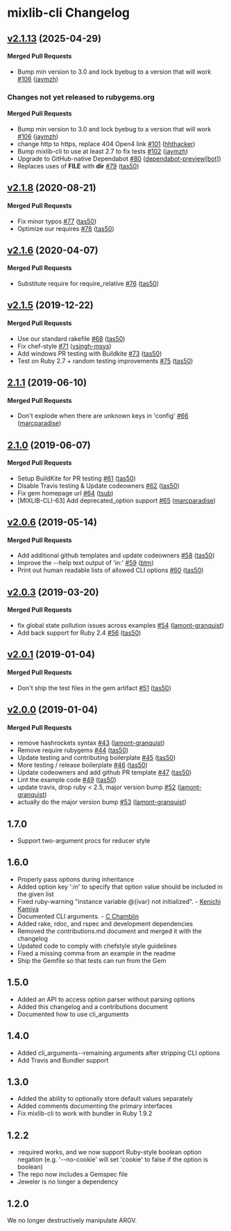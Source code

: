 # mixlib-cli Changelog

<!-- latest_release 2.1.13 -->
## [v2.1.13](https://github.com/chef/mixlib-cli/tree/v2.1.13) (2025-04-29)

#### Merged Pull Requests
- Bump min version to 3.0 and lock byebug to a version that will work [#106](https://github.com/chef/mixlib-cli/pull/106) ([jaymzh](https://github.com/jaymzh))
<!-- latest_release -->

<!-- release_rollup since=2.1.8 -->
### Changes not yet released to rubygems.org

#### Merged Pull Requests
- Bump min version to 3.0 and lock byebug to a version that will work [#106](https://github.com/chef/mixlib-cli/pull/106) ([jaymzh](https://github.com/jaymzh)) <!-- 2.1.13 -->
- change http to https, replace 404 Open4 link [#101](https://github.com/chef/mixlib-cli/pull/101) ([hhthacker](https://github.com/hhthacker)) <!-- 2.1.12 -->
- Bump mixlib-cli to use at least 2.7 to fix tests [#102](https://github.com/chef/mixlib-cli/pull/102) ([jaymzh](https://github.com/jaymzh)) <!-- 2.1.11 -->
- Upgrade to GitHub-native Dependabot [#80](https://github.com/chef/mixlib-cli/pull/80) ([dependabot-preview[bot]](https://github.com/dependabot-preview[bot])) <!-- 2.1.10 -->
- Replaces uses of __FILE__ with __dir__ [#79](https://github.com/chef/mixlib-cli/pull/79) ([tas50](https://github.com/tas50)) <!-- 2.1.9 -->
<!-- release_rollup -->

<!-- latest_stable_release -->
## [v2.1.8](https://github.com/chef/mixlib-cli/tree/v2.1.8) (2020-08-21)

#### Merged Pull Requests
- Fix minor typos [#77](https://github.com/chef/mixlib-cli/pull/77) ([tas50](https://github.com/tas50))
- Optimize our requires [#78](https://github.com/chef/mixlib-cli/pull/78) ([tas50](https://github.com/tas50))
<!-- latest_stable_release -->

## [v2.1.6](https://github.com/chef/mixlib-cli/tree/v2.1.6) (2020-04-07)

#### Merged Pull Requests
- Substitute require for require_relative [#76](https://github.com/chef/mixlib-cli/pull/76) ([tas50](https://github.com/tas50))

## [v2.1.5](https://github.com/chef/mixlib-cli/tree/v2.1.5) (2019-12-22)

#### Merged Pull Requests
- Use our standard rakefile [#68](https://github.com/chef/mixlib-cli/pull/68) ([tas50](https://github.com/tas50))
- Fix chef-style [#71](https://github.com/chef/mixlib-cli/pull/71) ([vsingh-msys](https://github.com/vsingh-msys))
- Add windows PR testing with Buildkite [#73](https://github.com/chef/mixlib-cli/pull/73) ([tas50](https://github.com/tas50))
- Test on Ruby 2.7 + random testing improvements [#75](https://github.com/chef/mixlib-cli/pull/75) ([tas50](https://github.com/tas50))

## [2.1.1](https://github.com/chef/mixlib-cli/tree/2.1.1) (2019-06-10)

#### Merged Pull Requests
- Don&#39;t explode when there are unknown keys in &#39;config&#39; [#66](https://github.com/chef/mixlib-cli/pull/66) ([marcparadise](https://github.com/marcparadise))

## [2.1.0](https://github.com/chef/mixlib-cli/tree/2.1.0) (2019-06-07)

#### Merged Pull Requests
- Setup BuildKite for PR testing [#61](https://github.com/chef/mixlib-cli/pull/61) ([tas50](https://github.com/tas50))
- Disable Travis testing &amp; Update codeowners [#62](https://github.com/chef/mixlib-cli/pull/62) ([tas50](https://github.com/tas50))
- Fix gem homepage url [#64](https://github.com/chef/mixlib-cli/pull/64) ([tsub](https://github.com/tsub))
- [MIXLIB-CLI-63] Add deprecated_option support [#65](https://github.com/chef/mixlib-cli/pull/65) ([marcparadise](https://github.com/marcparadise))

## [v2.0.6](https://github.com/chef/mixlib-cli/tree/v2.0.6) (2019-05-14)

#### Merged Pull Requests
- Add additional github templates and update codeowners [#58](https://github.com/chef/mixlib-cli/pull/58) ([tas50](https://github.com/tas50))
- Improve the --help text output of &#39;in:&#39; [#59](https://github.com/chef/mixlib-cli/pull/59) ([btm](https://github.com/btm))
- Print out human readable lists of allowed CLI options [#60](https://github.com/chef/mixlib-cli/pull/60) ([tas50](https://github.com/tas50))

## [v2.0.3](https://github.com/chef/mixlib-cli/tree/v2.0.3) (2019-03-20)

#### Merged Pull Requests
- fix global state pollution issues across examples [#54](https://github.com/chef/mixlib-cli/pull/54) ([lamont-granquist](https://github.com/lamont-granquist))
- Add back support for Ruby 2.4 [#56](https://github.com/chef/mixlib-cli/pull/56) ([tas50](https://github.com/tas50))

## [v2.0.1](https://github.com/chef/mixlib-cli/tree/v2.0.1) (2019-01-04)

#### Merged Pull Requests
- Don&#39;t ship the test files in the gem artifact [#51](https://github.com/chef/mixlib-cli/pull/51) ([tas50](https://github.com/tas50))

## [v2.0.0](https://github.com/chef/mixlib-cli/tree/v2.0.0) (2019-01-04)

#### Merged Pull Requests
- remove hashrockets syntax [#43](https://github.com/chef/mixlib-cli/pull/43) ([lamont-granquist](https://github.com/lamont-granquist))
- Remove require rubygems [#44](https://github.com/chef/mixlib-cli/pull/44) ([tas50](https://github.com/tas50))
- Update testing and contributing boilerplate [#45](https://github.com/chef/mixlib-cli/pull/45) ([tas50](https://github.com/tas50))
- More testing / release boilerplate [#46](https://github.com/chef/mixlib-cli/pull/46) ([tas50](https://github.com/tas50))
- Update codeowners and add github PR template [#47](https://github.com/chef/mixlib-cli/pull/47) ([tas50](https://github.com/tas50))
- Lint the example code [#49](https://github.com/chef/mixlib-cli/pull/49) ([tas50](https://github.com/tas50))
- update travis, drop ruby &lt; 2.5, major version bump [#52](https://github.com/chef/mixlib-cli/pull/52) ([lamont-granquist](https://github.com/lamont-granquist))
- actually do the major version bump [#53](https://github.com/chef/mixlib-cli/pull/53) ([lamont-granquist](https://github.com/lamont-granquist))



## 1.7.0

- Support two-argument procs for reducer style

## 1.6.0

- Properly pass options during inheritance
- Added option key ':in' to specify that option value should be included in the given list
- Fixed ruby-warning "instance variable @{ivar} not initialized". - [Kenichi Kamiya](https://github.com/kachick)
- Documented CLI arguments. - [C Chamblin](https://github.com/chamblin)
- Added rake, rdoc, and rspec and development dependencies
- Removed the contributions.md document and merged it with the changelog
- Updated code to comply with chefstyle style guidelines
- Fixed a missing comma from an example in the readme
- Ship the Gemfile so that tests can run from the Gem

## 1.5.0

- Added an API to access option parser without parsing options
- Added this changelog and a contributions document
- Documented how to use cli_arguments

## 1.4.0

- Added cli_arguments--remaining arguments after stripping CLI options
- Add Travis and Bundler support

## 1.3.0

- Added the ability to optionally store default values separately
- Added comments documenting the primary interfaces
- Fix mixlib-cli to work with bundler in Ruby 1.9.2

## 1.2.2

- :required works, and we now support Ruby-style boolean option negation (e.g. '--no-cookie' will set 'cookie' to false if the option is boolean)
- The repo now includes a Gemspec file
- Jeweler is no longer a dependency

## 1.2.0

We no longer destructively manipulate ARGV.